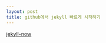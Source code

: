 ```yaml
---
layout: post
title: github에서 jekyll 빠르게 시작하기
---
```


[jekyll-now](http://github.com/barryclark/jekyll-now)